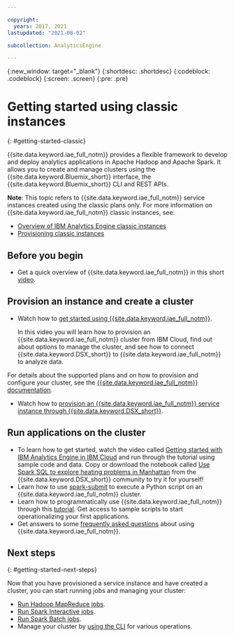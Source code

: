 ```yaml
---

copyright:
  years: 2017, 2021
lastupdated: "2021-08-02"

subcollection: AnalyticsEngine

---
```


{:new_window: target="_blank"}
{:shortdesc: .shortdesc}
{:codeblock: .codeblock}
{:screen: .screen}
{:pre: .pre}

# Getting started using classic instances
{: #getting-started-classic}

{{site.data.keyword.iae_full_notm}} provides a flexible framework to develop and deploy analytics applications in Apache Hadoop and Apache Spark. It allows you to create and manage clusters using the {{site.data.keyword.Bluemix_short}} interface, the {{site.data.keyword.Bluemix_short}} CLI and REST APIs.

**Note**: This topic refers to {{site.data.keyword.iae_full_notm}} service instances created using the classic plans only. For more information on {{site.data.keyword.iae_full_notm}} classic instances, see:

- [Overview of IBM Analytics Engine classic instances](/docs/AnalyticsEngine?topic=AnalyticsEngine-IAE-overview)
- [Provisioning classic instances](/docs/AnalyticsEngine?topic=AnalyticsEngine-provisioning-IAE)

## Before you begin

* Get a quick overview of {{site.data.keyword.iae_full_notm}} in this short [video](https://developer.ibm.com/clouddataservices/docs/analytics-engine/).

## Provision an instance and create a cluster
* Watch how to [get started using {{site.data.keyword.iae_full_notm}}](https://developer.ibm.com/clouddataservices/docs/analytics-engine/get-started/).

  In this video you will learn how to provision an {{site.data.keyword.iae_full_notm}} cluster from IBM Cloud, find out about options to manage the cluster, and see how to connect {{site.data.keyword.DSX_short}} to {{site.data.keyword.iae_full_notm}} to analyze data.

 For details about the supported plans and on how to provision and configure your cluster, see the [{{site.data.keyword.iae_full_notm}} documentation](/docs/AnalyticsEngine?topic=AnalyticsEngine-provisioning-IAE).

* Watch how to [provision an {{site.data.keyword.iae_full_notm}} service instance through {{site.data.keyword.DSX_short}}](https://developer.ibm.com/clouddataservices/docs/analytics-engine/get-started/#provision).

## Run applications on the cluster

* To learn how to get started, watch the video called [Getting started with IBM Analytics Engine in IBM Cloud](https://developer.ibm.com/clouddataservices/docs/analytics-engine/get-started/#spark-notebook) and run through the tutorial using sample code and data. Copy or download the notebook called [Use Spark SQL to explore heating problems in Manhattan](https://dataplatform.cloud.ibm.com/exchange/public/entry/view/e2e70feb00a65760eb1bd683da285364) from the {{site.data.keyword.DSX_short}} community to try it for yourself!
* Learn how to use [spark-submit](https://developer.ibm.com/clouddataservices/docs/analytics-engine/get-started/#spark-submit) to execute a Python script on an {{site.data.keyword.iae_full_notm}} cluster.
* Learn how to programmatically use {{site.data.keyword.iae_full_notm}} through this [tutorial](https://github.com/IBM-Cloud/IBM-Analytics-Engine). Get access to sample scripts to start operationalizing your first applications.
* Get answers to some [frequently asked questions](/docs/AnalyticsEngine?topic=AnalyticsEngine-general-faqs) about using {{site.data.keyword.iae_full_notm}}.

## Next steps
{: #getting-started-next-steps}

Now that you have provisioned a service instance and have created a cluster, you can start running jobs and managing your cluster:

- [Run Hadoop MapReduce jobs](/docs/AnalyticsEngine?topic=AnalyticsEngine-run-hadoop-jobs).
- [Run Spark Interactive jobs](/docs/AnalyticsEngine?topic=AnalyticsEngine-spark-interactive).
- [Run Spark Batch jobs](/docs/AnalyticsEngine?topic=AnalyticsEngine-livy-api).
- Manage your cluster by [using the CLI](/docs/cli?topic=analytics-engine-cli-plugin-CLI_analytics_engine#CLI_analytics_engine) for various operations.
